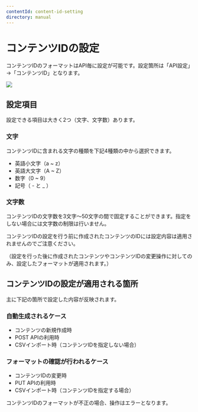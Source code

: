 ```yaml
---
contentId: content-id-setting
directory: manual
---
```


# コンテンツIDの設定

コンテンツIDのフォーマットはAPI毎に設定が可能です。設定箇所は「API設定」→「コンテンツID」となります。  
  
![](https://images.microcms-assets.io/assets/d6af1616730544a596d299c20834f460/c82c34e4a52b40009de912f2fef3c3fc/CleanShot%202025-08-21%20at%2010.50.31.png)

設定項目
----

設定できる項目は大きく2つ（文字、文字数）あります。

### 文字

コンテンツIDに含まれる文字の種類を下記4種類の中から選択できます。  

*   英語小文字（a ~ z）
*   英語大文字（A ~ Z）
*   数字（0 ~ 9）
*   記号（ - と \_ ）

### 文字数

コンテンツIDの文字数を3文字〜50文字の間で固定することができます。指定をしない場合には文字数の制限は行いません。

コンテンツIDの設定を行う前に作成されたコンテンツのIDには設定内容は適用されませんのでご注意ください。

（設定を行った後に作成されたコンテンツやコンテンツIDの変更操作に対してのみ、設定したフォーマットが適用されます。）

コンテンツIDの設定が適用される箇所
------------------

主に下記の箇所で設定した内容が反映されます。

### 自動生成されるケース

*   コンテンツの新規作成時
*   POST APIの利用時
*   CSVインポート時（コンテンツIDを指定しない場合）

### フォーマットの確認が行われるケース

*   コンテンツIDの変更時
*   PUT APIの利用時
*   CSVインポート時（コンテンツIDを指定する場合）

コンテンツIDのフォーマットが不正の場合、操作はエラーとなります。